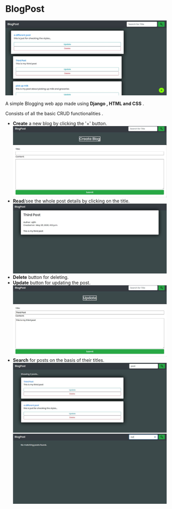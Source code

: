 # BlogPost

![image](https://github.com/Ajith1202/images/blob/master/Capture.JPG)

A simple Blogging web app made using **Django , HTML and CSS** .

Consists of all the basic CRUD functionalities .


* **Create** a new blog by clicking the '+' button.
![create](https://github.com/Ajith1202/images/blob/master/createblog.JPG)
* **Read**/see the whole post details by clicking on the title.
![details](https://github.com/Ajith1202/images/blob/master/details.JPG)
* **Delete** button for deleting.
* **Update** button for updating the post.
![update](https://github.com/Ajith1202/images/blob/master/updateblog.JPG)
* **Search** for posts on the basis of their titles.
![search](https://github.com/Ajith1202/images/blob/master/search.JPG)
![nosearch](https://github.com/Ajith1202/images/blob/master/nosearch.JPG)
